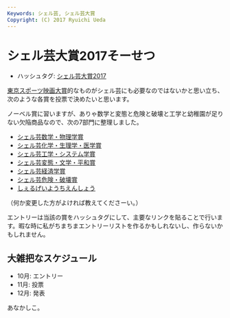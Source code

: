 ```yaml
---
Keywords: シェル芸, シェル芸大賞
Copyright: (C) 2017 Ryuichi Ueda
---
```


# シェル芸大賞2017そーせつ

* ハッシュタグ: [シェル芸大賞2017](https://twitter.com/search?q=%23シェル芸大賞2017)

[東京スポーツ映画大賞](https://ja.wikipedia.org/wiki/%E6%9D%B1%E4%BA%AC%E3%82%B9%E3%83%9D%E3%83%BC%E3%83%84%E6%98%A0%E7%94%BB%E5%A4%A7%E8%B3%9E)的なものがシェル芸にも必要なのではないかと思い立ち、次のような各賞を投票で決めたいと思います。

ノーベル賞に習いますが、ありゃ数学と変態と危険と破壊と工学と幼稚園が足りない欠陥商品なので、次の7部門に整理しました。

* [シェル芸数学・物理学賞](https://twitter.com/search?q=%23シェル芸数学・物理学賞)
* [シェル芸化学・生理学・医学賞](https://twitter.com/search?q=%23シェル芸化学・生理学・医学賞)
* [シェル芸工学・システム学賞](https://twitter.com/search?q=%23シェル芸工学・システム学賞)
* [シェル芸変態・文学・平和賞](https://twitter.com/search?q=%23シェル芸変態・文学・平和賞)
* [シェル芸経済学賞](https://twitter.com/search?q=%23シェル芸経済学賞)
* [シェル芸危険・破壊賞](https://twitter.com/search?q=%23シェル芸危険・破壊賞)
* [しぇるげいようちえんしょう](https://twitter.com/search?q=%23しぇるげいようちえんしょう)

（何か変更した方がよければ教えてくださーい。）

エントリーは当該の賞をハッシュタグにして、主要なリンクを貼ることで行います。暇な時に私がちまちまエントリーリストを作るかもしれないし、作らないかもしれません。

## 大雑把なスケジュール

* 10月: エントリー
* 11月: 投票
* 12月: 発表

あなかしこ。

